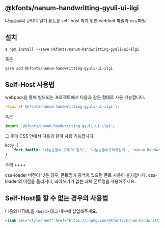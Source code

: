 
@kfonts/nanum-handwritting-gyuli-ui-ilgi
---------------------

나눔손글씨 규리의 일기 폰트를 self-host 하기 위한 webfont 파일과 css 파일

설치
----

```
$ npm install --save @kfonts/nanum-handwritting-gyuli-ui-ilgi
```

혹은

```
yarn add @kfonts/nanum-handwritting-gyuli-ui-ilgi
```

Self-Host 사용법
---------------

webpack을 통해 빌드되는 프로젝트에서 다음과 같은 형태로 사용 가능합니다.

```js
require('@kfonts/nanum-handwritting-gyuli-ui-ilgi');
```

혹은

```js
import '@kfonts/nanum-handwritting-gyuli-ui-ilgi';
```

그 후에 CSS 안에서 다음과 같이 사용 가능합니다.

```css
body {
    font-family: '나눔손글씨 규리의 일기', '나눔손글씨규리의일기', 'nanum-handwritting-gyuli-ui-ilgi';
}
```

주의
++++

css-loader 버전이 낮은 경우, 폰트명에 공백이 있으면 폰트 사용이 불가합니다.
css-loader의 버전을 올리거나, 띄어쓰기가 없는 대체 폰트명을 사용해주세요.

Self-Host를 할 수 없는 경우의 사용법
--------------------------------

다음의 HTML을 `<head>` 태그 내부에 삽입해주세요.

```html
<link rel="stylesheet" href="https://unpkg.com/@kfonts/nanum-handwritting-gyuli-ui-ilgi/index.css" />
```

